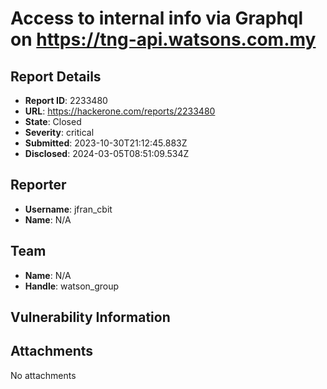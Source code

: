 # Access to internal info via Graphql on https://tng-api.watsons.com.my

## Report Details
- **Report ID**: 2233480
- **URL**: https://hackerone.com/reports/2233480
- **State**: Closed
- **Severity**: critical
- **Submitted**: 2023-10-30T21:12:45.883Z
- **Disclosed**: 2024-03-05T08:51:09.534Z

## Reporter
- **Username**: jfran_cbit
- **Name**: N/A

## Team
- **Name**: N/A
- **Handle**: watson_group

## Vulnerability Information


## Attachments
No attachments

